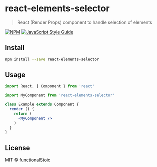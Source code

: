 # react-elements-selector

> React (Render Props) component to handle selection of elements

[![NPM](https://img.shields.io/npm/v/react-elements-selector.svg)](https://www.npmjs.com/package/react-elements-selector) [![JavaScript Style Guide](https://img.shields.io/badge/code_style-standard-brightgreen.svg)](https://standardjs.com)

## Install

```bash
npm install --save react-elements-selector
```

## Usage

```jsx
import React, { Component } from 'react'

import MyComponent from 'react-elements-selector'

class Example extends Component {
  render () {
    return (
      <MyComponent />
    )
  }
}
```

## License

MIT © [functionalStoic](https://github.com/functionalStoic)
